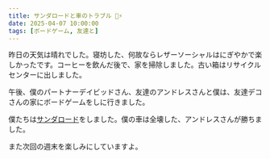 ```yaml
---
title: サンダロードと車のトラブル 🚗⚡
date: 2025-04-07 10:00:00
tags: [ボードゲーム, 友達と]
---
```

昨日の天気は晴れでした。寝坊した、何故ならレザーソーシャルはにぎやかで楽しかったです。コーヒーを飲んだ後で、家を掃除しました。古い箱はリサイクルセンターに出しました。

午後、僕のパートナーデイビッドさん、友達のアンドレスさんと僕は、友達デコさんの家にボードゲームをしに行きました。

僕たちは[サンダロード](https://boardgamegeek.com/boardgame/342070/thunder-road-vendetta)をしました。僕の車は全壊した、アンドレスさんが勝ちました。

また次回の週末を楽しみにしていますよ。
